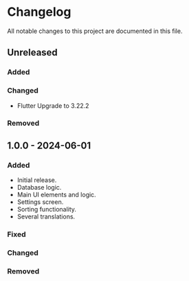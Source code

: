 # Changelog

All notable changes to this project are documented in this file.

## Unreleased

### Added

### Changed

- Flutter Upgrade to 3.22.2

### Removed

## 1.0.0 - 2024-06-01

### Added

- Initial release.
- Database logic.
- Main UI elements and logic.
- Settings screen.
- Sorting functionality.
- Several translations.

### Fixed

### Changed

### Removed
